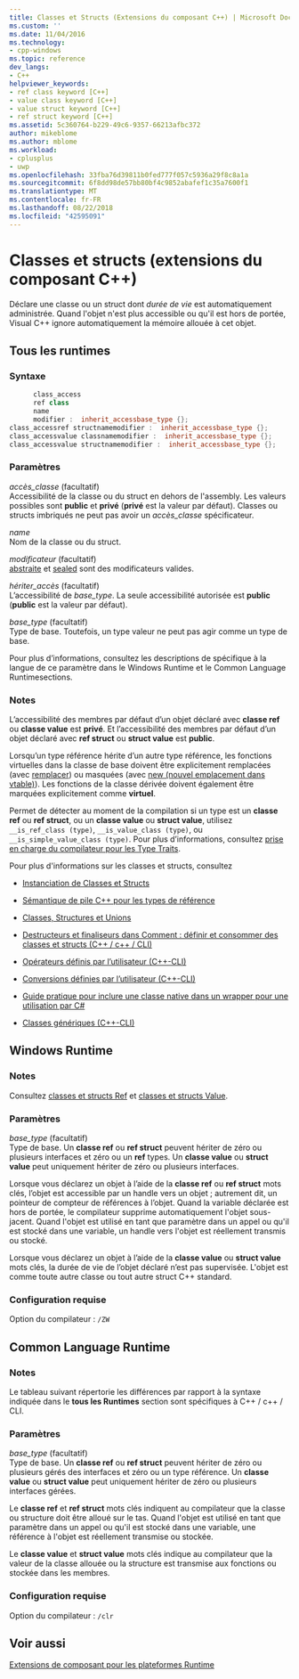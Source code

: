 ```yaml
---
title: Classes et Structs (Extensions du composant C++) | Microsoft Docs
ms.custom: ''
ms.date: 11/04/2016
ms.technology:
- cpp-windows
ms.topic: reference
dev_langs:
- C++
helpviewer_keywords:
- ref class keyword [C++]
- value class keyword [C++]
- value struct keyword [C++]
- ref struct keyword [C++]
ms.assetid: 5c360764-b229-49c6-9357-66213afbc372
author: mikeblome
ms.author: mblome
ms.workload:
- cplusplus
- uwp
ms.openlocfilehash: 33fba76d39811b0fed777f057c5936a29f8c8a1a
ms.sourcegitcommit: 6f8dd98de57bb80bf4c9852abafef1c35a7600f1
ms.translationtype: MT
ms.contentlocale: fr-FR
ms.lasthandoff: 08/22/2018
ms.locfileid: "42595091"
---
```

# <a name="classes-and-structs--c-component-extensions"></a>Classes et structs  (extensions du composant C++)

Déclare une classe ou un struct dont *durée de vie* est automatiquement administrée. Quand l'objet n'est plus accessible ou qu'il est hors de portée, Visual C++ ignore automatiquement la mémoire allouée à cet objet.

## <a name="all-runtimes"></a>Tous les runtimes

### <a name="syntax"></a>Syntaxe

```cpp
      class_access
      ref class
      name
      modifier :  inherit_accessbase_type {};
class_accessref structnamemodifier :  inherit_accessbase_type {};
class_accessvalue classnamemodifier :  inherit_accessbase_type {};
class_accessvalue structnamemodifier :  inherit_accessbase_type {};

```

### <a name="parameters"></a>Paramètres

*accès_classe* (facultatif)  
Accessibilité de la classe ou du struct en dehors de l'assembly. Les valeurs possibles sont **public** et **privé** (**privé** est la valeur par défaut). Classes ou structs imbriqués ne peut pas avoir un *accès_classe* spécificateur.

*name*  
Nom de la classe ou du struct.

*modificateur* (facultatif)  
[abstraite](../windows/abstract-cpp-component-extensions.md) et [sealed](../windows/sealed-cpp-component-extensions.md) sont des modificateurs valides.

*hériter_accès* (facultatif)  
L’accessibilité de *base_type*. La seule accessibilité autorisée est **public** (**public** est la valeur par défaut).

*base_type* (facultatif)  
Type de base. Toutefois, un type valeur ne peut pas agir comme un type de base.

Pour plus d’informations, consultez les descriptions de spécifique à la langue de ce paramètre dans le Windows Runtime et le Common Language Runtimesections.

### <a name="remarks"></a>Notes

L’accessibilité des membres par défaut d’un objet déclaré avec **classe ref** ou **classe value** est **privé**. Et l’accessibilité des membres par défaut d’un objet déclaré avec **ref struct** ou **struct value** est **public**.

Lorsqu’un type référence hérite d’un autre type référence, les fonctions virtuelles dans la classe de base doivent être explicitement remplacées (avec [remplacer](../windows/override-cpp-component-extensions.md)) ou masquées (avec [new (nouvel emplacement dans vtable)](../windows/new-new-slot-in-vtable-cpp-component-extensions.md)). Les fonctions de la classe dérivée doivent également être marquées explicitement comme **virtuel**.

Permet de détecter au moment de la compilation si un type est un **classe ref** ou **ref struct**, ou un **classe value** ou **struct value**, utilisez `__is_ref_class (type)`, `__is_value_class (type)`, ou `__is_simple_value_class (type)`. Pour plus d’informations, consultez [prise en charge du compilateur pour les Type Traits](../windows/compiler-support-for-type-traits-cpp-component-extensions.md).

Pour plus d'informations sur les classes et structs, consultez

- [Instanciation de Classes et Structs](../dotnet/how-to-define-and-consume-classes-and-structs-cpp-cli.md)

- [Sémantique de pile C++ pour les types de référence](../dotnet/cpp-stack-semantics-for-reference-types.md)

- [Classes, Structures et Unions](../cpp/classes-and-structs-cpp.md)

- [Destructeurs et finaliseurs dans Comment : définir et consommer des classes et structs (C++ / c++ / CLI)](../dotnet/how-to-define-and-consume-classes-and-structs-cpp-cli.md#BKMK_Destructors_and_finalizers)

- [Opérateurs définis par l’utilisateur (C++-CLI)](../dotnet/user-defined-operators-cpp-cli.md)

- [Conversions définies par l’utilisateur (C++-CLI)](../dotnet/user-defined-conversions-cpp-cli.md)

- [Guide pratique pour inclure une classe native dans un wrapper pour une utilisation par C#](../dotnet/how-to-wrap-native-class-for-use-by-csharp.md)

- [Classes génériques (C++-CLI)](../windows/generic-classes-cpp-cli.md)

## <a name="windows-runtime"></a>Windows Runtime

### <a name="remarks"></a>Notes

Consultez [classes et structs Ref](../cppcx/ref-classes-and-structs-c-cx.md) et [classes et structs Value](http://msdn.microsoft.com/library/windows/apps/hh699861.aspx).

### <a name="parameters"></a>Paramètres

*base_type* (facultatif)  
Type de base. Un **classe ref** ou **ref struct** peuvent hériter de zéro ou plusieurs interfaces et zéro ou un **ref** types. Un **classe value** ou **struct value** peut uniquement hériter de zéro ou plusieurs interfaces.

Lorsque vous déclarez un objet à l’aide de la **classe ref** ou **ref struct** mots clés, l’objet est accessible par un handle vers un objet ; autrement dit, un pointeur de compteur de références à l’objet. Quand la variable déclarée est hors de portée, le compilateur supprime automatiquement l'objet sous-jacent. Quand l'objet est utilisé en tant que paramètre dans un appel ou qu'il est stocké dans une variable, un handle vers l'objet est réellement transmis ou stocké.

Lorsque vous déclarez un objet à l’aide de la **classe value** ou **struct value** mots clés, la durée de vie de l’objet déclaré n’est pas supervisée. L'objet est comme toute autre classe ou tout autre struct C++ standard.

### <a name="requirements"></a>Configuration requise

Option du compilateur : `/ZW`

## <a name="common-language-runtime"></a>Common Language Runtime

### <a name="remarks"></a>Notes

Le tableau suivant répertorie les différences par rapport à la syntaxe indiquée dans le **tous les Runtimes** section sont spécifiques à C++ / c++ / CLI.

### <a name="parameters"></a>Paramètres

*base_type* (facultatif)  
Type de base. Un **classe ref** ou **ref struct** peuvent hériter de zéro ou plusieurs gérés des interfaces et zéro ou un type référence. Un **classe value** ou **struct value** peut uniquement hériter de zéro ou plusieurs interfaces gérées.

Le **classe ref** et **ref struct** mots clés indiquent au compilateur que la classe ou structure doit être alloué sur le tas. Quand l'objet est utilisé en tant que paramètre dans un appel ou qu'il est stocké dans une variable, une référence à l'objet est réellement transmise ou stockée.

Le **classe value** et **struct value** mots clés indique au compilateur que la valeur de la classe allouée ou la structure est transmise aux fonctions ou stockée dans les membres.

### <a name="requirements"></a>Configuration requise

Option du compilateur : `/clr`

## <a name="see-also"></a>Voir aussi

[Extensions de composant pour les plateformes Runtime](../windows/component-extensions-for-runtime-platforms.md)